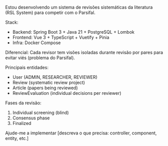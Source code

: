 Estou desenvolvendo um sistema de revisões sistemáticas da literatura (RSL System) para competir com o Parsifal.

Stack:
- Backend: Spring Boot 3 + Java 21 + PostgreSQL + Lombok
- Frontend: Vue 3 + TypeScript + Vuetify + Pinia
- Infra: Docker Compose

Diferencial: Cada revisor tem visões isoladas durante revisão por pares para evitar viés (problema do Parsifal).

Principais entidades:
- User (ADMIN, RESEARCHER, REVIEWER)
- Review (systematic review project)
- Article (papers being reviewed)
- ReviewEvaluation (individual decisions per reviewer)

Fases da revisão:
1. Individual screening (blind)
2. Consensus phase
3. Finalized

Ajude-me a implementar [descreva o que precisa: controller, component, entity, etc.]